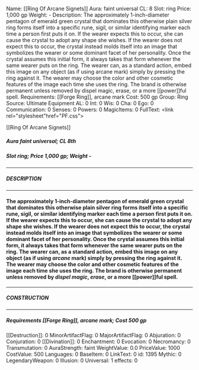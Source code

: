 Name: [[Ring Of Arcane Signets]]
Aura: faint universal
CL: 8
Slot: ring
Price: 1,000 gp
Weight: -
Description: The approximately 1-inch-diameter pentagon of emerald green crystal that dominates this otherwise plain silver ring forms itself into a specific rune, sigil, or similar identifying marker each time a person first puts it on. If the wearer expects this to occur, she can cause the crystal to adopt any shape she wishes. If the wearer does not expect this to occur, the crystal instead molds itself into an image that symbolizes the wearer or some dominant facet of her personality. Once the crystal assumes this initial form, it always takes that form whenever the same wearer puts on the ring. The wearer can, as a standard action, embed this image on any object (as if using arcane mark) simply by pressing the ring against it. The wearer may choose the color and other cosmetic features of the image each time she uses the ring. The brand is otherwise permanent unless removed by dispel magic, erase, or a more [[power]]ful spell.
Requirements: [[Forge Ring]], arcane mark
Cost: 500 gp
Group: Ring
Source: Ultimate Equipment
AL: 0
Int: 0
Wis: 0
Cha: 0
Ego: 0
Communication: 0
Senses: 0
Powers: 0
MagicItems: 0
FullText: <link rel="stylesheet"href="PF.css"><div class="heading"><p class="alignleft">[[Ring Of Arcane Signets]]</p><div style="clear: both;"></div></div><div><h5><b>Aura </b>faint universal; <b>CL </b>8th</h5><h5><b>Slot </b>ring; <b>Price </b>1,000 gp; <b>Weight </b>-</h5></div><hr/><div><h5><b>DESCRIPTION</b></h5></div><hr/><div><h4><p>The approximately 1-inch-diameter pentagon of emerald green crystal that dominates this otherwise plain silver ring forms itself into a specific rune, sigil, or similar identifying marker each time a person first puts it on. If the wearer expects this to occur, she can cause the crystal to adopt any shape she wishes. If the wearer does not expect this to occur, the crystal instead molds itself into an image that symbolizes the wearer or some dominant facet of her personality. Once the crystal assumes this initial form, it always takes that form whenever the same wearer puts on the ring. The wearer can, as a standard action, embed this image on any object (as if using <i>arcane</i> mark) simply by pressing the ring against it. The wearer may choose the color and other cosmetic features of the image each time she uses the ring. The brand is otherwise permanent unless removed by <i>dispel magic</i>, <i>erase</i>, or a more [[power]]ful spell.</p></h4></div><hr/><div><h5><b>CONSTRUCTION</b></h5></div><hr/><div><h5><b>Requirements </b>[[Forge Ring]], <i>arcane mark</i>; <b>Cost </b>500 gp</h5></div>
[[Destruction]]: 0
MinorArtifactFlag: 0
MajorArtifactFlag: 0
Abjuration: 0
Conjuration: 0
[[Divination]]: 0
Enchantment: 0
Evocation: 0
Necromancy: 0
Transmutation: 0
AuraStrength: faint
WeightValue: 0.0
PriceValue: 1000
CostValue: 500
Languages: 0
BaseItem: 0
LinkText: 0
id: 1395
Mythic: 0
LegendaryWeapon: 0
Illusion: 0
Universal: 1
effects: 0
